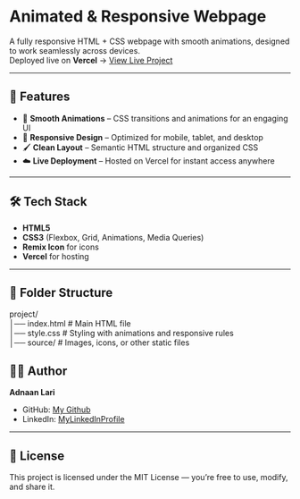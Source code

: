 # Animated & Responsive Webpage

A fully responsive HTML + CSS webpage with smooth animations, designed to work seamlessly across devices.  
Deployed live on **Vercel** → [View Live Project](https://project1-vck1.vercel.app/)

---

## 📌 Features
- 🎨 **Smooth Animations** – CSS transitions and animations for an engaging UI  
- 📱 **Responsive Design** – Optimized for mobile, tablet, and desktop  
- 🖌 **Clean Layout** – Semantic HTML structure and organized CSS  
- ☁️ **Live Deployment** – Hosted on Vercel for instant access anywhere

---

## 🛠️ Tech Stack
- **HTML5**
- **CSS3** (Flexbox, Grid, Animations, Media Queries)
- **Remix Icon** for icons
- **Vercel** for hosting

---

## 📂 Folder Structure
project/<br>
│── index.html # Main HTML file<br>
│── style.css # Styling with animations and responsive rules<br>
│── source/ # Images, icons, or other static files

## 🧑‍💻 Author
**Adnaan Lari**  
- GitHub: [My Github](https://github.com/AdnaanLari)
- LinkedIn: [MyLinkedInProfile]((https://www.linkedin.com/in/adnaan-lari-a95831311/))

---

## 📜 License
This project is licensed under the MIT License — you’re free to use, modify, and share it.
